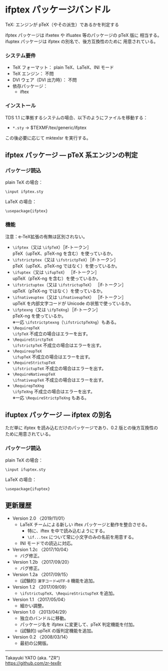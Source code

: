ifptex パッケージバンドル
=========================

TeX: エンジンが pTeX（やその派生）であるかを判定する

ifptex パッケージは ifxetex や ifluatex 等のパッケージの pTeX 版に
相当する。ifuptex パッケージは ifptex の別名で、後方互換性のために
用意されている。

### システム要件

  * TeX フォーマット： plain TeX、LaTeX、INI モード
  * TeX エンジン： 不問
  * DVI ウェア（DVI 出力時）： 不問
  * 依存パッケージ：
      - iftex

### インストール

TDS 1.1 に準拠するシステムの場合、以下のようにファイルを移動する：

  - `*.sty` → $TEXMF/tex/generic/ifptex

この後必要に応じて mktexlsr を実行する。

ifptex パッケージ ― pTeX 系エンジンの判定
------------------------------------------

### パッケージ読込

plain TeX の場合：

    \input ifptex.sty

LaTeX の場合：

    \usepackage{ifptex}

### 機能

注意：e-TeX拡張の有無は区別されない。

  * `\ifptex`（又は `\ifpTeX`）［if-トークン］  
    pTeX（upTeX、pTeX-ng を含む）を使っているか。
  * `\ifstrictptex`（又は `\ifstrictpTeX`）［if-トークン］  
    pTeX（upTeX、pTeX-ng ではなく）を使っているか。
  * `\ifuptex`（又は `\ifupTeX`） ［if-トークン］  
    upTeX（pTeX-ng を含む）を使っているか。
  * `\ifstrictuptex`（又は `\ifstrictupTeX`） ［if-トークン］  
    upTeX（pTeX-ng ではなく）を使っているか。
  * `\ifnativeuptex`（又は `\ifnativeupTeX`） ［if-トークン］  
    upTeX を内部文字コードが Unicode の状態で使っているか。  
  * `\ifptexng`（又は `\ifpTeXng`）［if-トークン］  
    pTeX-ng を使っているか。  
    ※一応 `\ifstrictptexng`（`\ifstrictpTeXng`）もある。
  * `\RequirepTeX`  
    `\ifpTeX` 不成立の場合はエラーを出す。
  * `\RequireStirctpTeX`  
    `\ifstrictpTeX` 不成立の場合はエラーを出す。
  * `\RequireupTeX`  
    `\ifupTeX` 不成立の場合はエラーを出す。
  * `\RequireStrictupTeX`  
    `\ifstrictupTeX` 不成立の場合はエラーを出す。
  * `\RequireNativeupTeX`  
    `\ifnativeupTeX` 不成立の場合はエラーを出す。
  * `\RequirepTeXng`  
    `\ifpTeXng` 不成立の場合はエラーを出す。  
    ※一応 `\RequireStrictpTeXng` もある。


ifuptex パッケージ ― ifptex の別名
-----------------------------------

ただ単に ifptex を読み込むだけのパッケージであり、0.2 版との後方互換性の
ために用意されている。

### パッケージ読込

plain TeX の場合：

    \input ifuptex.sty

LaTeX の場合：

    \usepackage{ifuptex}


更新履歴
--------

  * Version 2.0  〈2019/11/01〉
      - LaTeX チームによる新しい iftex パッケージと動作を整合させる。
          - 特に、iftex を中で読み込むようにする。
          - `\if...tex` について常に小文字のみの名前を用意する。
      - INI モードでの読込に対応。
  * Version 1.2c 〈2017/10/04〉
      - バグ修正。
  * Version 1.2b 〈2017/09/20〉
      - バグ修正。
  * Version 1.2a 〈2017/09/15〉
      - (試験的) `漢字コード=UTF-8` 機能を追加。
  * Version 1.2  〈2017/09/09〉
      - `\ifstrictupTeX`、`\RequireStrictupTeX` を追加。
  * Version 1.1  〈2017/05/04〉
      - 細かい調整。
  * Version 1.0  〈2013/04/29〉
      - 独立のバンドルに移動。
      - パッケージ名を ifptex に変更して、pTeX 判定機能を付加。
      - (試験的) upTeX の版判定機能を追加。
  * Version 0.2  〈2008/03/14〉
      - 最初の公開版。

--------------------
Takayuki YATO (aka. "ZR")  
https://github.com/zr-tex8r
